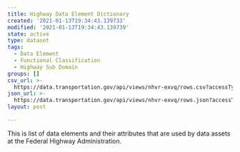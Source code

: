 ```yaml
---
title: Highway Data Element Dictionary
created: '2021-01-13T19:34:43.139733'
modified: '2021-01-13T19:34:43.139739'
state: active
type: dataset
tags:
  - Data Element
  - Functional Classification
  - Highway Sub Domain
groups: []
csv_url: >-
  https://data.transportation.gov/api/views/nhvr-exvq/rows.csv?accessType=DOWNLOAD
json_url: >-
  https://data.transportation.gov/api/views/nhvr-exvq/rows.json?accessType=DOWNLOAD
layout: post

---
```

This is list of data elements and their attributes that are used by data assets at the Federal Highway Administration.
